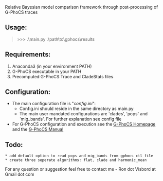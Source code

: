 Relative Bayesian model comparison framework through post-processing of G-PhoCS traces

## Usage:

> \>\>\> .\main.py .\path\to\gphocs\results

## Requirements:

1. Anaconda3 (in your environment PATH)
2. G-PhoCS executable in your PATH
3. Precomputed G-PhoCS Trace and CladeStats files

## Configuration:

* The main configuration file is "*config.ini*":
	* Config.ini should reside in the same directory as main.py
	* The main user mandated configurations are 'clades', 'pops' and 'mig_bands'. For further explanation see config file
* For G-PhoCS configuration and execution see the [G-PhoCS Homepage](http://compgen.cshl.edu/GPhoCS/) and the [G-PhoCS Manual](http://compgen.cshl.edu/GPhoCS/GPhoCS_Manual.pdf)

## Todo:
	* add default option to read pops and mig_bands from gphocs ctl file
	* create three seperate algorithms: flat, clade and harmonic_mean

For any question or suggestion feel free to contact me - Ron dot Visbord at Gmail dot com